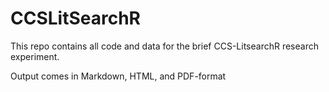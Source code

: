 # CCSLitSearchR
This repo contains all code and data for the brief CCS-LitsearchR research experiment.

Output comes in Markdown, HTML, and PDF-format
